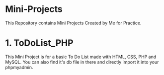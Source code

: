 # Mini-Projects

This Repository contains Mini Projects Created by Me for Practice.

# 1. ToDoList_PHP

This Mini Project is for a basic To Do List made with HTML, CSS, PHP and MySQL. You can also find it's db file in there and directly import it into your phpmyadmin.


